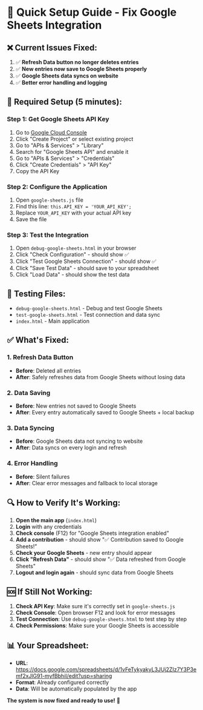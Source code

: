 # 🚀 Quick Setup Guide - Fix Google Sheets Integration

## ❌ Current Issues Fixed:
1. ✅ **Refresh Data button no longer deletes entries**
2. ✅ **New entries now save to Google Sheets properly**
3. ✅ **Google Sheets data syncs on website**
4. ✅ **Better error handling and logging**

## 🔧 **Required Setup (5 minutes):**

### Step 1: Get Google Sheets API Key
1. Go to [Google Cloud Console](https://console.cloud.google.com)
2. Click "Create Project" or select existing project
3. Go to "APIs & Services" > "Library"
4. Search for "Google Sheets API" and enable it
5. Go to "APIs & Services" > "Credentials"
6. Click "Create Credentials" > "API Key"
7. Copy the API Key

### Step 2: Configure the Application
1. Open `google-sheets.js` file
2. Find this line: `this.API_KEY = 'YOUR_API_KEY';`
3. Replace `YOUR_API_KEY` with your actual API key
4. Save the file

### Step 3: Test the Integration
1. Open `debug-google-sheets.html` in your browser
2. Click "Check Configuration" - should show ✅
3. Click "Test Google Sheets Connection" - should show ✅
4. Click "Save Test Data" - should save to your spreadsheet
5. Click "Load Data" - should show the test data

## 🧪 **Testing Files:**
- `debug-google-sheets.html` - Debug and test Google Sheets
- `test-google-sheets.html` - Test connection and data sync
- `index.html` - Main application

## ✅ **What's Fixed:**

### 1. Refresh Data Button
- **Before**: Deleted all entries
- **After**: Safely refreshes data from Google Sheets without losing data

### 2. Data Saving
- **Before**: New entries not saved to Google Sheets
- **After**: Every entry automatically saved to Google Sheets + local backup

### 3. Data Syncing
- **Before**: Google Sheets data not syncing to website
- **After**: Data syncs on every login and refresh

### 4. Error Handling
- **Before**: Silent failures
- **After**: Clear error messages and fallback to local storage

## 🔍 **How to Verify It's Working:**

1. **Open the main app** (`index.html`)
2. **Login** with any credentials
3. **Check console** (F12) for "Google Sheets integration enabled"
4. **Add a contribution** - should show "✅ Contribution saved to Google Sheets!"
5. **Check your Google Sheets** - new entry should appear
6. **Click "Refresh Data"** - should show "✅ Data refreshed from Google Sheets"
7. **Logout and login again** - should sync data from Google Sheets

## 🆘 **If Still Not Working:**

1. **Check API Key**: Make sure it's correctly set in `google-sheets.js`
2. **Check Console**: Open browser F12 and look for error messages
3. **Test Connection**: Use `debug-google-sheets.html` to test step by step
4. **Check Permissions**: Make sure your Google Sheets is accessible

## 📊 **Your Spreadsheet:**
- **URL**: https://docs.google.com/spreadsheets/d/1vFeTykyakyL3JUj2ZIz7Y3P3emf2xJlG91-myfBbhiI/edit?usp=sharing
- **Format**: Already configured correctly
- **Data**: Will be automatically populated by the app

**The system is now fixed and ready to use!** 🎉
